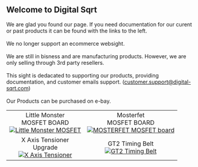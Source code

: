 ## Welcome to Digital Sqrt 
We are glad you found our page.   If you need documentation for our curent or past products it can be found with the links to the left.<br><br>
We no longer support an ecommerce websight.<br><br>
We are still in bisness and are manufacturing products.  However, we are only selling through 3rd party resellers.<br>
<br>
This sight is dedacated to supporting our products, providing documentation, and customer emails support. (customer.support@digital-sqrt.com)
<br><br>
Our Products can be purchased on e-bay.<br>

<table>
<tbody>
  <tr>
    <td style="text-align:center">Little Monster<br>MOSFET BOARD<br><a href="https://www.ebay.com/itm/253867492055">
                                                                    <img src="/Digital-Sqrt/Images/ICONS/LittleMonster.png" 
                                                                         alt="Little Monster MOSFET">
                                                                    </a>
    </td>
    <td style="text-align:center">Mosterfet<br>MOSFET BOARD<br><a href="https://www.ebay.com/itm/254727143701">
                                                              <img src="/Digital-Sqrt/Images/ICONS/Mosterfet.png" 
                                                                   alt="MOSTERFET MOSFET board">
                                                              </a>
    </td>
  </tr>
  <tr>
    <td style="text-align:center">X Axis Tensioner<br>Upgrade<br><a href="https://www.ebay.com/itm/254151055965">
                                                          <img src="/Digital-Sqrt/Images/ICONS/tension.jpg" 
                                                               alt="X Axis Tensioner">
                                                          </a>
    </td>
    <td style="text-align:center">GT2 Timing Belt<br><a href="https://www.ebay.com/itm/253534548764">
                                                          <img src="/Digital-Sqrt/Images/ICONS/Belt.jpg" 
                                                               alt="GT2 Timing Belt">
                                                          </a>
    </td>
  </tr>
</tbody>
</table>

